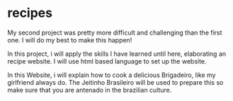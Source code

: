 # recipes
My second project was pretty more difficult and challenging than the first one.
I will do my best to make this happen! 

In this project, i will apply the skills I have learned until here, elaborating an recipe website. I will use html based language to set up the website.


In this Website, i will explain how to cook a delicious Brigadeiro, like my girlfriend always
do. The Jeitinho Brasileiro will be used to prepare this so make sure that you are antenado in the brazilian culture.